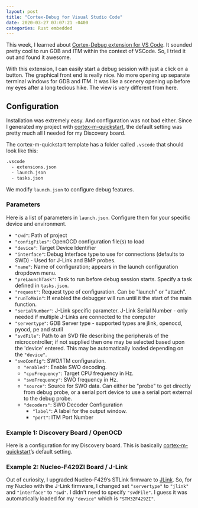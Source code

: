 ```yaml
---
layout: post
title: "Cortex-Debug for Visual Studio Code"
date: 2020-03-27 07:07:21 -0400
categories: Rust embedded
---
```


This week, I learned about [Cortex-Debug extension for VS Code](https://marketplace.visualstudio.com/items?itemName=marus25.cortex-debug). It sounded pretty cool to run GDB and ITM within the context of VSCode. So, I tried it out and found it awesome. 

With this extension, I can easily start a debug session with just a click on a button. The graphical front end is really nice. No more opening up separate terminal windows for GDB and ITM. It was like a scenery opening up before my eyes after a long tedious hike. The view is very different from here.

## Configuration
Installation was extremely easy. And configuration was not bad either. Since I generated my project with [cortex-m-quickstart](https://github.com/rust-embedded/cortex-m-quickstart), the default setting was pretty much all I needed for my Discovery board.

The cortex-m-quickstart template has a folder called `.vscode` that should look like this:

```bash
.vscode
  - extensions.json
  - launch.json
  - tasks.json
```
We modify `launch.json` to configure debug features. 

### Parameters
Here is a list of parameters in `launch.json`. Configure them for your specific device and environment.

- `"cwd"`: Path of project
- `"configFiles"`: OpenOCD configuration file(s) to load
- `"device"`: Target Device Identifier
- `"interface"`: Debug Interface type to use for connections (defaults to SWD) - Used for J-Link and BMP probes.
- `"name"`: Name of configuration; appears in the launch configuration dropdown menu.
- `"preLaunchTask"`: Task to run before debug session starts. Specify a task defined in `tasks.json`.
- `"request"`: Request type of configuration. Can be "launch" or "attach".
- `"runToMain"`: If enabled the debugger will run until it the start of the main function.
- `"serialNumber"`: J-Link specific parameter. J-Link Serial Number - only needed if multiple J-Links are connected to the computer
- `"servertype"`: GDB Server type - supported types are jlink, openocd, pyocd, pe and stutil
- `"svdFile"`: Path to an SVD file describing the peripherals of the microcontroller; if not supplied then one may be selected based upon the 'device' entered. This may be automatically loaded depending on the `"device"`.
- `"swoConfig"`: SWO/ITM configuration. 
	- `"enabled"`: Enable SWO decoding.
	- `"cpuFrequency"`: Target CPU frequency in Hz.
	- `"swoFrequency"`: SWO frequency in Hz.
	- `"source"`: Source for SWO data. Can either be "probe" to get directly from debug probe, or a serial port device to use a serial port external to the debug probe.
	- `"decoders"`: SWO Decoder Configuration
		- `"label"`: A label for the output window.
		- `"port"`: ITM Port Number


### Example 1: Discovery Board / OpenOCD
Here is a configuration for my Discovery board. This is basically [cortex-m-quickstart](https://github.com/rust-embedded/cortex-m-quickstart)’s default setting. 

<script src="https://gist.github.com/lonesometraveler/32bbbaf274ebb0b2783860ca700df7d1.js"></script>

### Example 2: Nucleo-F429ZI Board / J-Link
Out of curiosity, I upgraded Nucleo-F429’s STLink firmware to [JLink](https://www.segger.com/products/debug-probes/j-link/models/other-j-links/st-link-on-board/). So, for my Nucleo with the J-Link firmware, I changed set `"servertype"` to `"jlink"` and `"interface"` to `"swd"`. I didn't need to specify `"svdFile"`. I guess it was automatically loaded for my `"device"` which is `"STM32F429ZI"`.

<script src="https://gist.github.com/lonesometraveler/107b4a8474365fe9720529a75f695b51.js"></script>